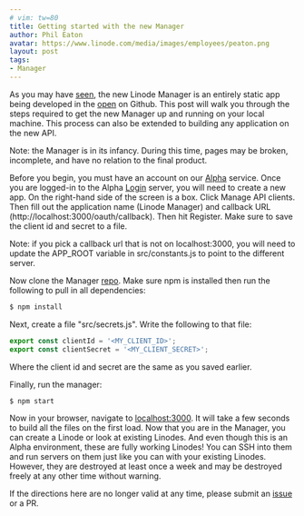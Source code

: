 ```yaml
---
# vim: tw=80
title: Getting started with the new Manager
author: Phil Eaton
avatar: https://www.linode.com/media/images/employees/peaton.png
layout: post
tags:
- Manager
---
```


As you may have [seen](https://engineering.linode.com/2016/05/16/Announcing-the-new-open-source-manager.html),
the new Linode Manager is an entirely static app being developed in the
[open](https://github.com/linode/manager) on Github. This post will walk you
through the steps required to get the new Manager up and running on your local
machine. This process can also be extended to building any application on the
new API.

Note: the Manager is in its infancy. During this time, pages may be broken,
incomplete, and have no relation to the final product.

Before you begin, you must have an account on our [Alpha](https://alpha.linode.com/)
service. Once you are logged-in to the Alpha [Login](https://login.alpha.linode.com/login)
server, you will need to create a new app. On the right-hand side of the screen
is a box. Click Manage API clients. Then fill out the application name
(Linode Manager) and callback URL (http://localhost:3000/oauth/callback). Then
hit Register. Make sure to save the client id and secret to a file.

Note: if you pick a callback url that is not on localhost:3000, you will need to
update the APP_ROOT variable in src/constants.js to point to the different
server.

Now clone the Manager [repo](https://github.com/linode/manager). Make sure npm is
installed then run the following to pull in all dependencies:

```bash
$ npm install
```

Next, create a file "src/secrets.js". Write the following to that file:

```javascript
export const clientId = '<MY_CLIENT_ID>';
export const clientSecret = '<MY_CLIENT_SECRET>';
```

Where the client id and secret are the same as you saved earlier.

Finally, run the manager:

```bash
$ npm start
```

Now in your browser, navigate to [localhost:3000](http://localhost:3000). It
will take a few seconds to build all the files on the first load.
Now that you are in the Manager, you can create a Linode or
look at existing Linodes. And even though this is an Alpha environment, these
are fully working Linodes! You can SSH into them and run servers on them just
like you can with your existing Linodes. However, they are destroyed at least
once a week and may be destroyed freely at any other time without warning.

If the directions here are no longer valid at any time, please submit an
[issue](https://github.com/linode/manager/issues) or a PR.